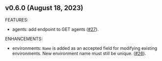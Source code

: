## v0.6.0 (August 18, 2023)

FEATURES:


* agents: add endpoint to GET agents ([#27](https://github.com/bastionzero/bastionzero-sdk-go/issues/27)).


ENHANCEMENTS:


* environments: `Name` is added as an accepted field for modifying existing environments. New environment name must still be unique. ([#26](https://github.com/bastionzero/bastionzero-sdk-go/issues/26)).


